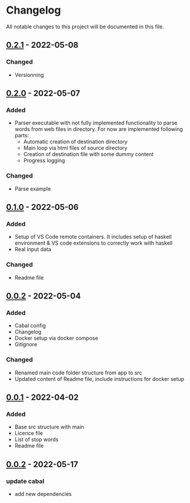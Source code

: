 # Changelog
All notable changes to this project will be documented in this file.

## [0.2.1] - 2022-05-08
### Changed
 - Versionning 

## [0.2.0] - 2022-05-07
### Added
- Parser executable with not fully implemented functionality to parse words from web files in directory. For now are implemented following parts:
  - Automatic creation of destination directory
  - Main loop via html files of source directory
  - Creation of destination file with some dummy content
  - Progress logging
### Changed
- Parse example

## [0.1.0] - 2022-05-06
### Added
- Setup of VS Code remote containers. It includes setup of haskell environment & VS code extensions to correctly work with haskell
- Real input data
### Changed
- Readme file

## [0.0.2] - 2022-05-04
### Added
- Cabal config
- Changelog
- Docker setup via docker compose
- Gitignore
### Changed
- Renamed main code folder structure from app to src
- Updated content of Readme file, include instructions for docker setup

## [0.0.1] - 2022-04-02
### Added
- Base src structure with main
- Licence file
- List of stop words
- Readme file

## [0.0.2] - 2022-05-17
### update cabal
- add new dependencies

[0.2.1]: https://github.com/xsivan/FP_haskell/compare/0.2.0...0.2.1
[0.2.0]: https://github.com/xsivan/FP_haskell/compare/0.1.0...0.2.0
[0.1.0]: https://github.com/xsivan/FP_haskell/compare/0.0.2...0.1.0
[0.0.2]: https://github.com/xsivan/FP_haskell/compare/0.0.1...0.0.2
[0.0.1]: https://github.com/xsivan/FP_haskell/compare/0.0.0...0.0.1